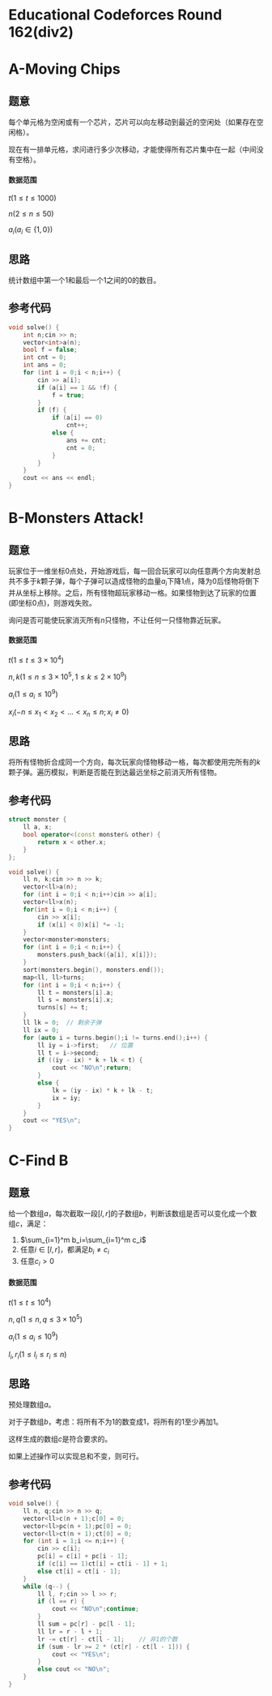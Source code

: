 # Educational Codeforces Round 162(div2)


# A-Moving Chips

## 题意

每个单元格为空闲或有一个芯片，芯片可以向左移动到最近的空闲处（如果存在空闲格）。

现在有一排单元格，求问进行多少次移动，才能使得所有芯片集中在一起（中间没有空格）。

#### 数据范围

$t(1≤t≤1000)$

$n(2≤n≤50)$​

$a_i(a_i∈\{1,0\})$

## 思路

统计数组中第一个1和最后一个1之间的0的数目。

## 参考代码

```cpp
void solve() {
    int n;cin >> n;
    vector<int>a(n);
    bool f = false;
    int cnt = 0;
    int ans = 0;
    for (int i = 0;i < n;i++) {
        cin >> a[i];
        if (a[i] == 1 && !f) {
            f = true;
        }
        if (f) {
            if (a[i] == 0)
                cnt++;
            else {
                ans += cnt;
                cnt = 0;
            }
        }
    }
    cout << ans << endl;
}
```

# B-Monsters Attack!

## 题意

玩家位于一维坐标0点处，开始游戏后，每一回合玩家可以向任意两个方向发射总共不多于$k$颗子弹，每个子弹可以造成怪物的血量$a_i$下降1点，降为0后怪物将倒下并从坐标上移除。之后，所有怪物超玩家移动一格。如果怪物到达了玩家的位置(即坐标0点)，则游戏失败。

询问是否可能使玩家消灭所有$n$只怪物，不让任何一只怪物靠近玩家。

#### 数据范围

$t(1≤t≤3\times 10^4)$

$n,k(1≤n≤3\times 10^5,1\le k\le 2\times 10^9)$​

$a_i(1\le a_i\le 10^9)$

$x_i(-n\le x_1\lt x_2\lt\dots\lt x_n\le n;x_i≠0)$

## 思路

将所有怪物折合成同一个方向，每次玩家向怪物移动一格，每次都使用完所有的$k$颗子弹。遍历模拟，判断是否能在到达最远坐标之前消灭所有怪物。

## 参考代码

```cpp
struct monster {
    ll a, x;
    bool operator<(const monster& other) {
        return x < other.x;
    }
};

void solve() {
    ll n, k;cin >> n >> k;
    vector<ll>a(n);
    for (int i = 0;i < n;i++)cin >> a[i];
    vector<ll>x(n);
    for(int i = 0;i < n;i++) {
        cin >> x[i];
        if (x[i] < 0)x[i] *= -1;
    }
    vector<monster>monsters;
    for (int i = 0;i < n;i++) {
        monsters.push_back({a[i], x[i]});
    }
    sort(monsters.begin(), monsters.end());
    map<ll, ll>turns;
    for (int i = 0;i < n;i++) {
        ll t = monsters[i].a;
        ll s = monsters[i].x;
        turns[s] += t;
    }
    ll lk = 0;	// 剩余子弹
    ll ix = 0;
    for (auto i = turns.begin();i != turns.end();i++) {
        ll iy = i->first;   // 位置
        ll t = i->second;
        if ((iy - ix) * k + lk < t) {
            cout << "NO\n";return;
        }
        else {
            lk = (iy - ix) * k + lk - t;
            ix = iy;
        }
    }
    cout << "YES\n";
}
```

# C-Find B

## 题意

给一个数组$a$，每次截取一段$[l,r]$的子数组$b$，判断该数组是否可以变化成一个数组$c$，满足：

1. $\sum_{i=1}^m b_i=\sum_{i=1}^m c_i$
2. 任意$i∈[l,r]$，都满足$b_i≠c_i$
3. 任意$c_i\gt 0$​

#### 数据范围

$t(1≤t≤10^4)$

$n,q(1≤n,q≤3\times 10^5)$​

$a_i(1\le a_i\le 10^9)$

$l_i,r_i(1\le l_i\le r_i\le n)$

## 思路

预处理数组$a$。

对于子数组$b$，考虑：将所有不为1的数变成1，将所有的1至少再加1。

这样生成的数组$c$是符合要求的。

如果上述操作可以实现总和不变，则可行。

## 参考代码

```cpp
void solve() {
    ll n, q;cin >> n >> q;
    vector<ll>c(n + 1);c[0] = 0;
    vector<ll>pc(n + 1);pc[0] = 0;
    vector<ll>ct(n + 1);ct[0] = 0;
    for (int i = 1;i <= n;i++) {
        cin >> c[i];
        pc[i] = c[i] + pc[i - 1];
        if (c[i] == 1)ct[i] = ct[i - 1] + 1;
        else ct[i] = ct[i - 1];
    }
    while (q--) {
        ll l, r;cin >> l >> r;
        if (l == r) {
            cout << "NO\n";continue;
        }
        ll sum = pc[r] - pc[l - 1];
        ll lr = r - l + 1;
        lr -= ct[r] - ct[l - 1];    // 非1的个数
        if (sum - lr >= 2 * (ct[r] - ct[l - 1])) {
            cout << "YES\n";
        }
        else cout << "NO\n";
    }
}
```


